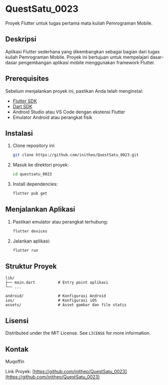 # QuestSatu_0023

Proyek Flutter untuk tugas pertama mata kuliah Pemrograman Mobile.

## Deskripsi

Aplikasi Flutter sederhana yang dikembangkan sebagai bagian dari tugas kuliah Pemrograman Mobile. Proyek ini bertujuan untuk mempelajari dasar-dasar pengembangan aplikasi mobile menggunakan framework Flutter.

## Prerequisites

Sebelum menjalankan proyek ini, pastikan Anda telah menginstal:

- [Flutter SDK](https://flutter.dev/docs/get-started/install)
- [Dart SDK](https://dart.dev/get-dart)
- Android Studio atau VS Code dengan ekstensi Flutter
- Emulator Android atau perangkat fisik

## Instalasi

1. Clone repository ini:

   ```bash
   git clone https://github.com/initheo/QuestSatu_0023.git
   ```

2. Masuk ke direktori proyek:

   ```bash
   cd questsatu_0023
   ```

3. Install dependencies:
   ```bash
   flutter pub get
   ```

## Menjalankan Aplikasi

1. Pastikan emulator atau perangkat terhubung:

   ```bash
   flutter devices
   ```

2. Jalankan aplikasi:
   ```bash
   flutter run
   ```

## Struktur Proyek

```
lib/
├── main.dart          # Entry point aplikasi
└── ...

android/               # Konfigurasi Android
ios/                   # Konfigurasi iOS
assets/                # Asset gambar dan file statis
```

## Lisensi

Distributed under the MIT License. See `LICENSE` for more information.

## Kontak

Muqoffin

Link Proyek: [https://github.com/initheo/QuestSatu_0023](https://github.com/initheo/QuestSatu_0023)
